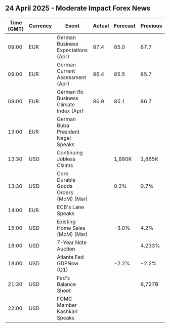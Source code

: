 ## 24 April 2025 - Moderate Impact Forex News

| Time (GMT) | Currency | Event | Actual | Forecast | Previous |
|------|----------|-------|--------|----------|----------|
| 09:00 | EUR | German Business Expectations (Apr) | 87.4 | 85.0 | 87.7 |
| 09:00 | EUR | German Current Assessment (Apr) | 86.4 | 85.5 | 85.7 |
| 09:00 | EUR | German Ifo Business Climate Index (Apr) | 86.9 | 85.1 | 86.7 |
| 13:00 | EUR | German Buba President Nagel Speaks |  |  |  |
| 13:30 | USD | Continuing Jobless Claims |  | 1,880K | 1,885K |
| 13:30 | USD | Core Durable Goods Orders (MoM) (Mar) |  | 0.3% | 0.7% |
| 14:00 | EUR | ECB's Lane Speaks |  |  |  |
| 15:00 | USD | Existing Home Sales (MoM) (Mar) |  | -3.0% | 4.2% |
| 18:00 | USD | 7-Year Note Auction |  |  | 4.233% |
| 18:00 | USD | Atlanta Fed GDPNow (Q1) |  | -2.2% | -2.2% |
| 21:30 | USD | Fed's Balance Sheet |  |  | 6,727B |
| 22:00 | USD | FOMC Member Kashkari Speaks |  |  |  |
